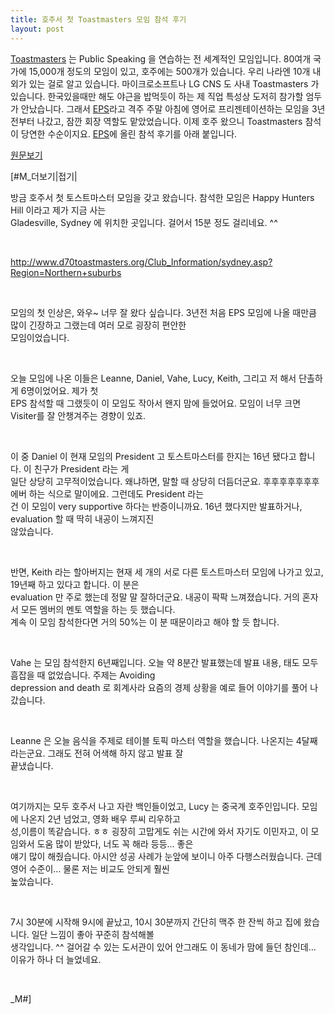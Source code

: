 ```yaml
---
title: 호주서 첫 Toastmasters 모임 참석 후기
layout: post
---
```

<a title="[http://www.google.com/url?sa=t&source=web&ct=res&cd=1&url=http%3A%2F%2Fwww.toastmasters.org%2F&ei=2dIKSonmF6To6gPE3ZDdDg&usg=AFQjCNHTqddhGNZ3jGIpkvNjl3NR5jnl6A&sig2=lI7jDEvh1Hb4lUEX7GpG5Q]로 이동합니다." target="_blank" href="http://www.google.com/url?sa=t&source=web&ct=res&cd=1&url=http%3A%2F%2Fwww.toastmasters.org%2F&ei=2dIKSonmF6To6gPE3ZDdDg&usg=AFQjCNHTqddhGNZ3jGIpkvNjl3NR5jnl6A&sig2=lI7jDEvh1Hb4lUEX7GpG5Q">Toastmasters</a> 는 Public Speaking 을 연습하는 전 세계적인 모임입니다. 80여개 국가에 15,000개 정도의 모임이 있고, 호주에는 500개가 있습니다. 우리 나라엔 10개 내외가 있는 걸로 알고 있습니다. 마이크로소프트나 LG CNS 도 사내 Toastmasters 가 있습니다. 한국있을때만 해도 야근을 밥먹듯이 하는 제 직업 특성상 도저히 참가할 엄두가 안났습니다. 그래서 <a title="[http://cafe.naver.com/eps2006]로 이동합니다." target="_blank" href="http://cafe.naver.com/eps2006">EPS</a>라고 격주 주말 아침에 영어로 프리젠테이션하는 모임을 3년전부터 나갔고, 잠깐 회장 역할도 맡았었습니다. 이제 호주 왔으니 Toastmasters 참석이 당연한 수순이지요. <a title="[http://cafe.naver.com/eps2006]로 이동합니다." target="_blank" href="http://cafe.naver.com/eps2006">EPS</a>에 올린 참석 후기를 아래 붙입니다.

<a title="[http://cafe.naver.com/eps2006.cafe?iframe_url=/ArticleList.nhn%3Fsearch.clubid=14631771%26search.menuid=66%26search.boardtype=L]로 이동합니다." target="_blank" href="http://cafe.naver.com/eps2006.cafe?iframe_url=/ArticleList.nhn%3Fsearch.clubid=14631771%26search.menuid=66%26search.boardtype=L">원문보기</a>



[#M_더보기|접기| 

방금 호주서 첫 토스트마스터 모임을 갖고 왔습니다. 참석한 모임은 Happy Hunters Hill 이라고 제가 지금 사는  
Gladesville, Sydney 에 위치한 곳입니다. 걸어서 15분 정도 걸리네요. ^^ 

&nbsp;

<a href="http://www.d70toastmasters.org/Club_Information/sydney.asp?Region=Northern+suburbs" target="_blank">http://www.d70toastmasters.org/Club_Information/sydney.asp?Region=Northern+suburbs</a>

&nbsp;

모임의 첫 인상은, 와우~ 너무 잘 왔다 싶습니다. 3년전 처음 EPS 모임에 나올 때만큼 많이 긴장하고 그랬는데 여러 모로 굉장히 편안한  
모임이었습니다. 

&nbsp;

오늘 모임에 나온 이들은 Leanne, Daniel, Vahe, Lucy, Keith, 그리고 저 해서 단촐하게 6명이었어요. 제가 첫  
EPS 참석할 때 그랬듯이 이 모임도 작아서&nbsp;왠지 맘에 들었어요.&nbsp;모임이 너무 크면 Visiter를 잘 안챙겨주는 경향이 있죠. 

&nbsp;

이 중 Daniel 이 현재 모임의 President 고 토스트마스터를 한지는 16년 됐다고 합니다. 이 친구가 President 라는 게  
일단 상당히 고무적이었습니다. 왜냐하면, 말할 때 상당히 더듬더군요. 후후후후후후후에버 하는 식으로 말이에요. 그런데도 President 라는  
건 이 모임이 very supportive 하다는 반증이니까요. 16년 했다지만 발표하거나, evaluation 할 때 딱히 내공이 느껴지진  
않았습니다.

&nbsp;

반면, Keith 라는 할아버지는 현재 세 개의 서로 다른 토스트마스터 모임에 나가고 있고, 19년째 하고 있다고 합니다. 이 분은  
evaluation 만 주로 했는데 정말 말 잘하더군요. 내공이 팍팍 느껴졌습니다. 거의 혼자서 모든 멤버의 멘토 역할을 하는 듯 했습니다.  
계속 이 모임 참석한다면 거의 50%는 이 분 때문이라고 해야 할 듯 합니다.

&nbsp;

Vahe 는 모임 참석한지 6년째입니다. 오늘 약 8분간 발표했는데 발표 내용, 태도 모두 흠잡을 때 없었습니다. 주제는 Avoiding  
depression and death 로 회계사라 요즘의 경제 상황을 예로 들어 이야기를 풀어 나갔습니다.

&nbsp;

Leanne 은 오늘 음식을 주제로 테이블 토픽 마스터 역할을 했습니다. 나온지는 4달째라는군요. 그래도 전혀 어색해 하지 않고 발표 잘  
끝냈습니다. 

&nbsp;

여기까지는 모두 호주서 나고 자란 백인들이었고, Lucy 는 중국계 호주인입니다. 모임에 나온지 2년 넘었고, 영화 배우 루씨 리우하고  
성,이름이 똑같습니다. ㅎㅎ 굉장히 고맙게도 쉬는 시간에 와서 자기도 이민자고, 이 모임와서 도움 많이 받았다, 너도 꼭 해라 등등&#8230; 좋은  
얘기 많이 해줬습니다. 아시안 성공 사례가 눈앞에 보이니 아주 다행스러웠습니다. 근데 영어 수준이&#8230; 물론 저는 비교도 안되게 훨씬  
높았습니다. 

&nbsp;

7시 30분에 시작해 9시에 끝났고, 10시 30분까지 간단히 맥주 한 잔씩 하고 집에 왔습니다. 일단 느낌이 좋아 꾸준히 참석해볼  
생각입니다. ^^ 걸어갈&nbsp;수 있는&nbsp;도서관이 있어 안그래도 이 동네가 맘에 들던 참인데&#8230; 이유가 하나 더 늘었네요. 

&nbsp;

_M#]